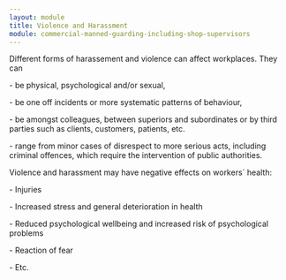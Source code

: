 ```yaml
---
layout: module
title: Violence and Harassment
module: commercial-manned-guarding-including-shop-supervisors
---
```

Different forms of harassement and violence can affect workplaces. They can

\- be physical, psychological and/or sexual,

\- be one off incidents or more systematic patterns of behaviour,

\- be amongst colleagues, between superiors and subordinates or by third
parties such as clients, customers, patients, etc.

\- range from minor cases of disrespect to more serious acts, including
criminal offences, which require the intervention of public authorities.

Violence and harassment may have negative effects on workers´ health:

\- Injuries

\- Increased stress and general deterioration in health

\- Reduced psychological wellbeing and increased risk of psychological
problems

\- Reaction of fear

\- Etc.


